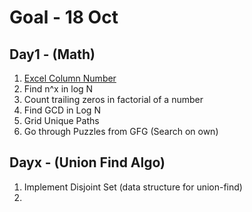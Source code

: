 # Goal - 18 Oct
## Day1 - (Math)
1. [Excel Column Number](https://leetcode.com/problems/excel-sheet-column-number/)
2. Find n^x in log N </br>
3. Count trailing zeros in factorial of a number</br> 
4. Find GCD in Log N </br>
5. Grid Unique Paths </br>
6. Go through Puzzles from GFG (Search on own) </br>

## Dayx - (Union Find Algo)
1. Implement Disjoint Set (data structure for union-find)
2. 
